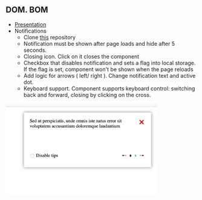 ## DOM. BOM

* [Presentation](https://slides.com/danielsuleiman/dombom/#/)
* Notifications
  * Clone [this](https://github.com/tr3v3r/notification) repository
  * Notification must be shown after page loads and hide after 5 seconds.
  * Closing icon. Click on it closes the component
  * Checkbox that disables notification and sets a flag into local storage. If the flag is set, component won't be shown when the page reloads
  * Add logic for arrows ( left/ right ). Change notification text and active dot.
  * Keyboard support. Component supports keyboard control: switching back and forward, closing by clicking on the cross.

<img src="./assets/notification.png" width="400">
